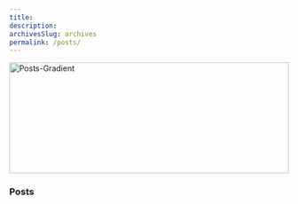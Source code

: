 ```yaml
---
title: 
description: 
archivesSlug: archives
permalink: /posts/
---
```


<img src="/site/images/posts.png.webp" alt="Posts-Gradient" style="max-width: 100%; height: 200px; width: 100%;">

<h3 class="entry-header">Posts</h3>